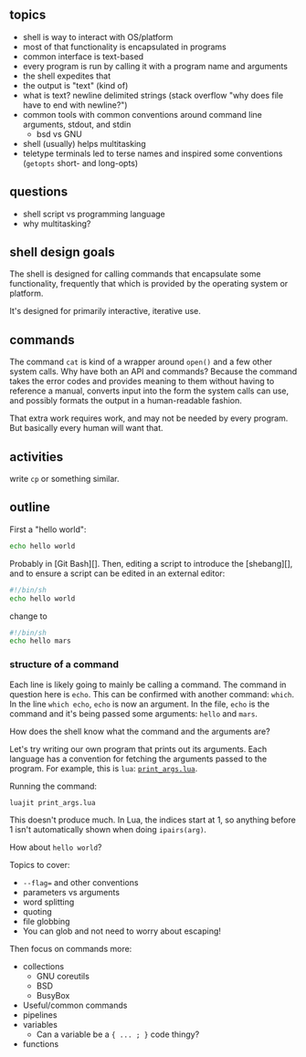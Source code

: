 ## topics

- shell is way to interact with OS/platform
- most of that functionality is encapsulated in programs
- common interface is text-based
- every program is run by calling it with a program name and arguments
- the shell expedites that
- the output is "text" (kind of)
- what is text? newline delimited strings (stack overflow "why does file have to end with newline?")
- common tools with common conventions around command line arguments, stdout, and stdin
  - bsd vs GNU
- shell (usually) helps multitasking
- teletype terminals led to terse names and inspired some conventions (`getopts` short- and long-opts)

## questions

- shell script vs programming language
- why multitasking?

## shell design goals

The shell is designed for calling commands that encapsulate some functionality, frequently that which is provided by the operating system or platform.

It's designed for primarily interactive, iterative use.

## commands

The command `cat` is kind of a wrapper around `open()` and a few other system calls. Why have both an API and commands? Because the command takes the error codes and provides meaning to them without having to reference a manual, converts input into the form the system calls can use, and possibly formats the output in a human-readable fashion.

That extra work requires work, and may not be needed by every program. But basically every human will want that.

## activities

write `cp` or something similar.

## outline

First a "hello world":

```sh
echo hello world
```

Probably in [Git Bash][]. Then, editing a script to introduce the [shebang][], and to ensure a script can be edited in an external editor:

```sh
#!/bin/sh
echo hello world
```

change to

```sh
#!/bin/sh
echo hello mars
```

### structure of a command

Each line is likely going to mainly be calling a command. The command in question here is `echo`. This can be confirmed with another command: `which`. In the line `which echo`, `echo` is now an argument. In the file, `echo` is the command and it's being passed some arguments: `hello` and `mars`.

How does the shell know what the command and the arguments are?

Let's try writing our own program that prints out its arguments. Each language has a convention for fetching the arguments passed to the program. For example, this is `lua`: [`print_args.lua`](./print_args.lua).

Running the command:

```sh
luajit print_args.lua
```

This doesn't produce much. In Lua, the indices start at 1, so anything before 1 isn't automatically shown when doing `ipairs(arg)`.

How about `hello world`?

Topics to cover:

- `--flag=` and other conventions
- parameters vs arguments
- word splitting
- quoting
- file globbing
- You can glob and not need to worry about escaping!

Then focus on commands more:

- collections
    - GNU coreutils
    - BSD
    - BusyBox
- Useful/common commands
- pipelines
- variables
  - Can a variable be a `{ ... ; }` code thingy?
- functions


[shell doc]: <https://people.csail.mit.edu/saltzer/Multics/Multics-Documents/MDN/MDN-4.pdf>
[shell history]: <https://multicians.org/shell.html>
[shell wiki]: <https://en.wikipedia.org/wiki/Shell_(computing)>
